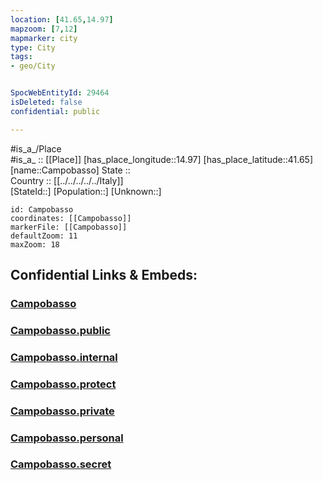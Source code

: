 ```yaml
---
location: [41.65,14.97] 
mapzoom: [7,12] 
mapmarker: city 
type: City
tags:
- geo/City


SpocWebEntityId: 29464
isDeleted: false
confidential: public

---
```

#is_a_/Place  
#is_a_ :: [[Place]] 
[has_place_longitude::14.97] 
[has_place_latitude::41.65] 
[name::Campobasso] 
State ::  
Country :: [[../../../../../Italy]]  
[StateId::] 
[Population::] 
[Unknown::] 


```leaflet
id: Campobasso
coordinates: [[Campobasso]] 
markerFile: [[Campobasso]] 
defaultZoom: 11 
maxZoom: 18
```


## Confidential Links & Embeds: 

### [Campobasso](/_Standards/Earth/Continent/Europe/Europe~South/Italy/regions~Italy/Molise/Campobasso.Province/City/Campobasso.md) 

### [Campobasso.public](/_public/Earth/Continent/Europe/Europe~South/Italy/regions~Italy/Molise/Campobasso.Province/City/Campobasso.public.md) 

### [Campobasso.internal](/_internal/Earth/Continent/Europe/Europe~South/Italy/regions~Italy/Molise/Campobasso.Province/City/Campobasso.internal.md) 

### [Campobasso.protect](/_protect/Earth/Continent/Europe/Europe~South/Italy/regions~Italy/Molise/Campobasso.Province/City/Campobasso.protect.md) 

### [Campobasso.private](/_private/Earth/Continent/Europe/Europe~South/Italy/regions~Italy/Molise/Campobasso.Province/City/Campobasso.private.md) 

### [Campobasso.personal](/_personal/Earth/Continent/Europe/Europe~South/Italy/regions~Italy/Molise/Campobasso.Province/City/Campobasso.personal.md) 

### [Campobasso.secret](/_secret/Earth/Continent/Europe/Europe~South/Italy/regions~Italy/Molise/Campobasso.Province/City/Campobasso.secret.md)

